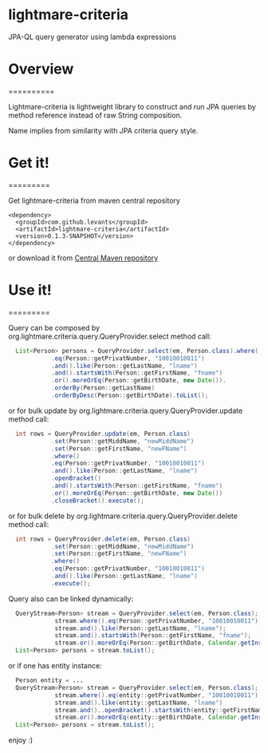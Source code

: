 lightmare-criteria
=========

JPA-QL query generator using lambda expressions

# Overview
==========

Lightmare-criteria is lightweight library to construct and run JPA queries by method reference instead of raw String composition.

Name implies from similarity with JPA criteria query style.

# Get it!
=========

Get lightmare-criteria from maven central repository

    <dependency>
      <groupId>com.github.levants</groupId>
      <artifactId>lightmare-criteria</artifactId>
      <version>0.1.3-SNAPSHOT</version>
    </dependency>
    
or download it from [Central Maven repository](https://oss.sonatype.org/content/repositories/snapshots/com/github/levants/lightmare/)

# Use it!
=========

Query can be composed by org.lightmare.criteria.query.QueryProvider.select method call:
```java
  List<Person> persons = QueryProvider.select(em, Person.class).where()
  			.eq(Person::getPrivatNumber, "10010010011")
		    .and().like(Person::getLastName, "lname")
		    .and().startsWith(Person::getFirstName, "fname")
		    .or().moreOrEq(Person::getBirthDate, new Date()).
		    .orderBy(Person::getLastName)
		    .orderByDesc(Person::getBirthDate).toList(); 
```	
or for bulk update by org.lightmare.criteria.query.QueryProvider.update method call:

```java
  int rows = QueryProvider.update(em, Person.class)
  			.set(Person::getMiddName, "newMiddName")
  			.set(Person::getFirstName, "newFName")
  			.where()
  			.eq(Person::getPrivatNumber, "10010010011")
		    .and().like(Person::getLastName, "lname")
		    .openBracket()
		    .and().startsWith(Person::getFirstName, "fname")
		    .or().moreOrEq(Person::getBirthDate, new Date())
		    .closeBracket().execute(); 
```
or for bulk delete by org.lightmare.criteria.query.QueryProvider.delete method call:
```java
  int rows = QueryProvider.delete(em, Person.class)
  			.set(Person::getMiddName, "newMiddName")
  			.set(Person::getFirstName, "newFName")
  			.where()
  			.eq(Person::getPrivatNumber, "10010010011")
		    .and().like(Person::getLastName, "lname")
		    .execute(); 
```	
Query also can be linked dynamically:
```java
  QueryStream<Person> stream = QueryProvider.select(em, Person.class);
  			 stream.where().eq(Person::getPrivatNumber, "10010010011");
		     stream.and().like(Person::getLastName, "lname");
		     stream.and().startsWith(Person::getFirstName, "fname");
		     stream.or().moreOrEq(Person::getBirthDate, Calendar.getInstance());
  List<Person> persons = stream.toList();
```	  
or if one has entity instance:
```java
  Person entity = ...
  QueryStream<Person> stream = QueryProvider.select(em, Person.class);
  			 stream.where().eq(entity::getPrivatNumber, "10010010011");
		     stream.and().like(entity::getLastName, "lname")
		     stream.and()..openBracket().startsWith(entity::getFirstName, "fname")
		     stream.or().moreOrEq(entity::getBirthDate, Calendar.getInstance());
  List<Person> persons = stream.toList();
```	
enjoy :)